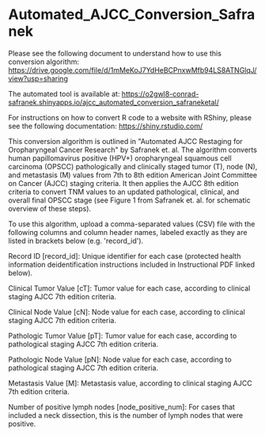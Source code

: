 # Automated_AJCC_Conversion_Safranek

Please see the following document to understand how to use this conversion algorithm: https://drive.google.com/file/d/1mMeKoJ7YdHeBCPnxwMfb94LS8ATNGlqJ/view?usp=sharing

The automated tool is available at:
https://o2gwl8-conrad-safranek.shinyapps.io/ajcc_automated_conversion_safraneketal/ 

For instructions on how to convert R code to a website with RShiny, please see the following documentation:
https://shiny.rstudio.com/

This conversion algorithm is outlined in "Automated AJCC Restaging for Oropharyngeal Cancer Research" by Safranek et. al. The algorithm converts human papillomavirus positive (HPV+) oropharyngeal squamous cell carcinoma (OPSCC) pathologically and clinically staged tumor (T), node (N), and metastasis (M) values from 7th to 8th edition American Joint Committee on Cancer (AJCC) staging criteria. It then applies the AJCC 8th edition criteria to convert TNM values to an updated pathological, clinical, and overall final OPSCC stage (see Figure 1 from Safranek et. al. for schematic overview of these steps).

To use this algorithm, upload a comma-separated values (CSV) file with the following columns and column header names, labeled exactly as they are listed in brackets below (e.g. 'record_id').

Record ID [record_id]: Unique identifier for each case (protected health information deidentification instructions included in Instructional PDF linked below).

Clinical Tumor Value [cT]: Tumor value for each case, according to clinical staging AJCC 7th edition criteria.

Clinical Node Value [cN]: Node value for each case, according to clinical staging AJCC 7th edition criteria.

Pathologic Tumor Value [pT]: Tumor value for each case, according to pathological staging AJCC 7th edition criteria.

Pathologic Node Value [pN]: Node value for each case, according to pathological staging AJCC 7th edition criteria.

Metastasis Value [M]: Metastasis value, according to clinical staging AJCC 7th edition criteria.

Number of positive lymph nodes [node_positive_num]: For cases that included a neck dissection, this is the number of lymph nodes that were positive.

